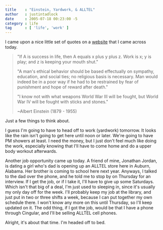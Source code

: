 ```yaml
---
title    : "Einstein, Yardwork, & ALLTEL"
author   : justintadlock
date     : 2005-07-18 00:23:00 -5
category : life
tag      : [ 'life', 'work' ]
---
```


I came upon a nice little set of quotes on a <a href="http://www.carichner.com"> website</a> that I came across today.

<blockquote class="quote">
"If A is success in life, then A equals x plus y plus z. Work is x; y is play; and z is keeping your mouth shut."

"A man's ethical behavior should be based effectually on sympathy, education, and social ties; no religious basis is necessary. Man would indeed be in a poor way if he had to be restrained by fear of punishment and hope of reward after death."

"I know not with what weapons World War III will be fought, but World War IV will be fought with sticks and stones."

~Albert Einstein (1879 - 1955)
</blockquote>

Just a few things to think about.

I guess I'm going to have to head off to work (yardwork) tomorrow.  It looks like the rain isn't going to get here until noon or later.  We're going to have PM showers at least.  I need the money, but I just don't feel much like doing the work, especially knowing that I'll have to come home and do a upper body workout afterwards.

Another job opportunity came up today.  A friend of mine, Jonathan Jordan, is dating a girl who's dad is opening up an ALLTEL store here in Auburn, Alabama.  Her brother is coming to school here next year.  Anyways, I talked to the dad over the phone, and he told me to stop by on Thursday for an interview.  If I get the job, or if I take it, I'll have to give up some Saturdays.  Which isn't that big of a deal, I'm just used to sleeping in, since it's usually my only day off for the week.  I'll probably keep my job at the library, and just put in two or three shifts a week, because I can put together my own schedule there.  I won't know any more on this until Thursday, so I'll keep updated on it.  The odd thing, if I got the job, would be that I have a phone through Cingular, and I'll be selling ALLTEL cell phones.

Alright, it's about that time.  I'm headed off to bed.
